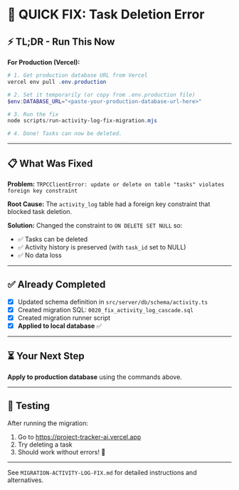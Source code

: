 # 🔧 QUICK FIX: Task Deletion Error

## ⚡ TL;DR - Run This Now

**For Production (Vercel):**

```powershell
# 1. Get production database URL from Vercel
vercel env pull .env.production

# 2. Set it temporarily (or copy from .env.production file)
$env:DATABASE_URL="<paste-your-production-database-url-here>"

# 3. Run the fix
node scripts/run-activity-log-fix-migration.mjs

# 4. Done! Tasks can now be deleted.
```

---

## 📋 What Was Fixed

**Problem:** `TRPCClientError: update or delete on table "tasks" violates foreign key constraint`

**Root Cause:** The `activity_log` table had a foreign key constraint that blocked task deletion.

**Solution:** Changed the constraint to `ON DELETE SET NULL` so:

- ✅ Tasks can be deleted
- ✅ Activity history is preserved (with `task_id` set to NULL)
- ✅ No data loss

---

## ✅ Already Completed

- [x] Updated schema definition in `src/server/db/schema/activity.ts`
- [x] Created migration SQL: `0020_fix_activity_log_cascade.sql`
- [x] Created migration runner script
- [x] **Applied to local database** ✅

---

## ⏳ Your Next Step

**Apply to production database** using the commands above.

---

## 🧪 Testing

After running the migration:

1. Go to https://project-tracker-ai.vercel.app
2. Try deleting a task
3. Should work without errors! 🎉

---

See `MIGRATION-ACTIVITY-LOG-FIX.md` for detailed instructions and alternatives.
